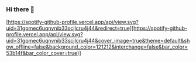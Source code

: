 ### Hi there 👋

[https://spotify-github-profile.vercel.app/api/view.svg?uid=31gpmec6uqnvnib33scjlcru4j44&redirect=true][https://spotify-github-profile.vercel.app/api/view.svg?uid=31gpmec6uqnvnib33scjlcru4j44&cover_image=true&theme=default&show_offline=false&background_color=121212&interchange=false&bar_color=53b14f&bar_color_cover=true)]

<!--
**trinlol/trinlol** is a ✨ _special_ ✨ repository because its `README.md` (this file) appears on your GitHub profile.

Here are some ideas to get you started:

- 🔭 I’m currently working on ...
- 🌱 I’m currently learning ...
- 👯 I’m looking to collaborate on ...
- 🤔 I’m looking for help with ...
- 💬 Ask me about ...
- 📫 How to reach me: ...
- 😄 Pronouns: ...
- ⚡ Fun fact: ...
-->
